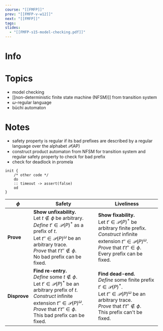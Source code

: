 ```yaml
---
course: "[[FMFP]]"
prev: "[[FMFP-v-w12]]"
next: "[[FMFP]]"
tags: 
slides:
  - "[[FMFP-s15-model-checking.pdf]]"
---
```



# Info


# Topics
- model checking
- [[non-deterministic finite state machine (NFSM)]] from transition system
- $\omega$-regular language
- büchi automaton


# Notes
- safety property is regular if its bad prefixes are described by a regular language over the alphabet $\mathcal{P}(\mathrm{AP})$
- construct product automaton from NFSM for transition system and regular safety property to check for bad prefix
- check for deadlock in promela
```pml
init {
    /* other code */
	do
	:: timeout -> assert(false)
	od
}
```

| $\phi$       | Safety                                                                                                                                                                                                                                                          | Liveliness                                                                                                                                                                                                               |
| ------------ | --------------------------------------------------------------------------------------------------------------------------------------------------------------------------------------------------------------------------------------------------------------- | ------------------------------------------------------------------------------------------------------------------------------------------------------------------------------------------------------------------------ |
| **Prove**    | **Show unfixability.**<br>Let $t \not\in \phi$ be arbitrary.<br>*Define* $t' \in \mathcal{P}(P)^{*}$ as a prefix of $t$.<br>Let $t'' \in \mathcal{P}(P)^{\omega}$ be an arbitrary trace.<br>*Prove* that $t't'' \not\in \phi$.<br>No bad prefix can be fixed.   | **Show fixability.**<br>Let $t' \in \mathcal{P}(P)^{*}$ be arbitrary finite prefix.<br>*Construct* infinite extension $t'' \in \mathcal{P}(P)^{\omega}$.<br>*Prove* that $t't'' \in \phi$.<br>Every prefix can be fixed. |
| **Disprove** | **Find re-entry.**<br>*Define* some $t \not\in \phi$.<br>Let $t' \in \mathcal{P}(P)^{*}$ be an arbitrary prefix of $t$.<br>*Construct* infinite extension $t'' \in \mathcal{P}(P)^{\omega}$.<br>*Prove* that $t't'' \in \phi$.<br>This bad prefix can be fixed. | **Find dead-end.**<br>*Define* some finite prefix $t' \in \mathcal{P}(P)^{*}$.<br>Let $t'' \in \mathcal{P}(P)^{\omega}$ be an arbitrary trace.<br>*Prove* that $t't'' \not\in \phi$.<br>This prefix can't be fixed.      |
